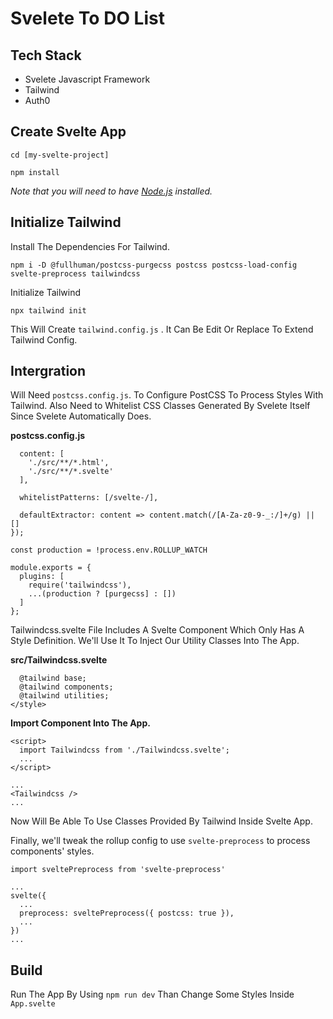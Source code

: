 # Svelete To DO List

## Tech Stack

- Svelete Javascript Framework
- Tailwind 
- Auth0

## Create Svelte App

```npx degit sveltejs/template [my-svelte-project]
cd [my-svelte-project]

npm install
```
_Note that you will need to have [Node.js](https://nodejs.org) installed._

## Initialize Tailwind

Install The Dependencies For Tailwind.

``` npm i -D @fullhuman/postcss-purgecss postcss postcss-load-config svelte-preprocess tailwindcss ```

Initialize Tailwind

``` npx tailwind init ```

This Will Create `tailwind.config.js` . It Can Be Edit Or Replace To Extend Tailwind Config.

## Intergration

Will Need  `postcss.config.js`. To Configure PostCSS To Process Styles With Tailwind.
Also Need to Whitelist CSS Classes Generated By Svelete Itself Since Svelete Automatically Does.

**postcss.config.js**

``` const purgecss = require('@fullhuman/postcss-purgecss')({
  content: [
    './src/**/*.html',
    './src/**/*.svelte'
  ],

  whitelistPatterns: [/svelte-/],

  defaultExtractor: content => content.match(/[A-Za-z0-9-_:/]+/g) || []
});

const production = !process.env.ROLLUP_WATCH

module.exports = {
  plugins: [
    require('tailwindcss'),
    ...(production ? [purgecss] : [])
  ]
};

```

Tailwindcss.svelte File Includes A Svelte Component Which Only Has A Style Definition. We'll Use It To Inject Our Utility Classes Into The App.

**src/Tailwindcss.svelte**

``` <style global>
  @tailwind base;
  @tailwind components;
  @tailwind utilities;
</style> 
``` 
**Import Component Into The App.**

```
<script>
  import Tailwindcss from './Tailwindcss.svelte';
  ...
</script>

...
<Tailwindcss />
...
```
Now Will Be Able To Use Classes Provided By Tailwind Inside Svelte App.

Finally, we'll tweak the rollup config to use `svelte-preprocess` to process components' styles.

```
import sveltePreprocess from 'svelte-preprocess'

...
svelte({
  ...
  preprocess: sveltePreprocess({ postcss: true }),
  ...
})
...
```

## Build 

Run The App By Using `npm run dev` Than Change Some Styles Inside `App.svelte`
